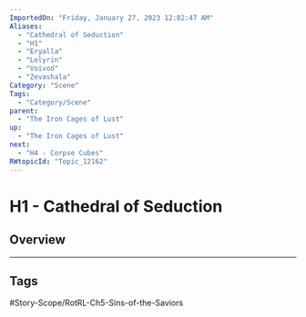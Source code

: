 ```yaml
---
ImportedOn: "Friday, January 27, 2023 12:02:47 AM"
Aliases:
  - "Cathedral of Seduction"
  - "H1"
  - "Eryalla"
  - "Lelyrin"
  - "Voivod"
  - "Zevashala"
Category: "Scene"
Tags:
  - "Category/Scene"
parent:
  - "The Iron Cages of Lust"
up:
  - "The Iron Cages of Lust"
next:
  - "H4 - Corpse Cubes"
RWtopicId: "Topic_12162"
---
```

# H1 - Cathedral of Seduction
## Overview

---
## Tags
#Story-Scope/RotRL-Ch5-Sins-of-the-Saviors

